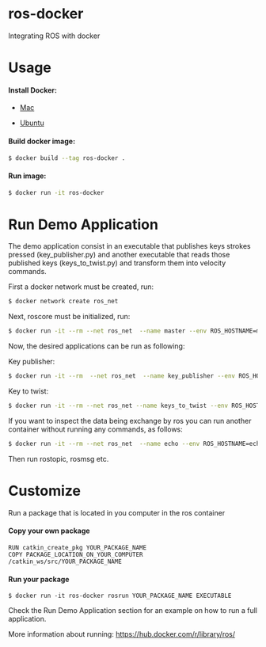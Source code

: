 # ros-docker
Integrating ROS with docker

# Usage

#### Install Docker:

  - [Mac](https://docs.docker.com/docker-for-mac/install/#install-and-run-docker-for-mac)

  - [Ubuntu](https://docs.docker.com/install/linux/docker-ce/ubuntu/)

#### Build docker image:

```bash
$ docker build --tag ros-docker . 
```

#### Run image:

```bash
$ docker run -it ros-docker
```

# Run Demo Application

The demo application consist in an executable that publishes keys strokes pressed (key_publisher.py) and another executable that reads those published keys (keys_to_twist.py) and transform them into velocity commands.

First a docker network must be created, run:

```bash
$ docker network create ros_net
```

Next, roscore must be initialized, run:

```bash
$ docker run -it --rm --net ros_net  --name master --env ROS_HOSTNAME=master ros:melodic roscore 
```

Now, the desired applications can be run as following:

Key publisher:

```bash
$ docker run -it --rm  --net ros_net  --name key_publisher --env ROS_HOSTNAME=key_publisher --env ROS_MASTER_URI=http://master:11311 ros-docker  rosrun keyboard_driver key_publisher.py 
```

Key to twist:

```bash
$ docker run -it --rm --net ros_net --name keys_to_twist --env ROS_HOSTNAME=keys_to_twist --env ROS_MASTER_URI=http://master:11311 ros-docker  rosrun keyboard_driver keys_to_twist.py 
```

If you want to inspect the data being exchange by ros you can run another container without running any commands, as follows:

```bash
$ docker run -it --rm --net ros_net  --name echo --env ROS_HOSTNAME=echo --env ROS_MASTER_URI=http://master:11311 ros:melodic
```

Then run rostopic, rosmsg etc.



# Customize

Run a package that is located in you computer in the ros container

#### Copy your own package
```
RUN catkin_create_pkg YOUR_PACKAGE_NAME
COPY PACKAGE_LOCATION_ON_YOUR_COMPUTER /catkin_ws/src/YOUR_PACKAGE_NAME
```

#### Run your package

```
$ docker run -it ros-docker rosrun YOUR_PACKAGE_NAME EXECUTABLE
```
Check the Run Demo Application section for an example on how to run a full application.


More information about running: https://hub.docker.com/r/library/ros/
